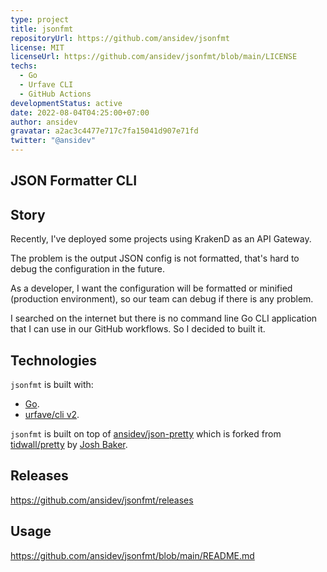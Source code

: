 ```yaml
---
type: project
title: jsonfmt
repositoryUrl: https://github.com/ansidev/jsonfmt
license: MIT
licenseUrl: https://github.com/ansidev/jsonfmt/blob/main/LICENSE
techs:
  - Go
  - Urfave CLI
  - GitHub Actions
developmentStatus: active
date: 2022-08-04T04:25:00+07:00
author: ansidev
gravatar: a2ac3c4477e717c7fa15041d907e71fd
twitter: "@ansidev"
---
```


JSON Formatter CLI
---

## Story

Recently, I've deployed some projects using KrakenD as an API Gateway.

The problem is the output JSON config is not formatted, that's hard to debug the configuration in the future.

As a developer, I want the configuration will be formatted or minified (production environment), so our team can debug if there is any problem.

I searched on the internet but there is no command line Go CLI application that I can use in our GitHub workflows. So I decided to built it.

## Technologies

`jsonfmt` is built with:

- [Go](https://go.dev).
- [urfave/cli v2](https://github.com/urfave/cli).

`jsonfmt` is built on top of [ansidev/json-pretty](https://github.com/ansidev/json-pretty) which is forked from [tidwall/pretty](https://github.com/tidwall/pretty) by [
Josh Baker](https://github.com/tidwall).

## Releases

https://github.com/ansidev/jsonfmt/releases

## Usage

https://github.com/ansidev/jsonfmt/blob/main/README.md
